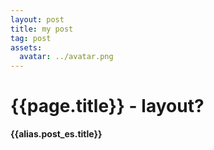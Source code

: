 ```yaml
---
layout: post
title: my post
tag: post
assets:
  avatar: ../avatar.png
---
```


# {{page.title}} - layout?

**{{alias.post_es.title}}**
